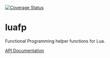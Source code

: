 [![Coverage Status](https://coveralls.io/repos/github/JesterXL/lua-fp/badge.svg?branch=master)](https://coveralls.io/github/JesterXL/lua-fp?branch=master)

# luafp
Functional Programming helper functions for Lua.

[API Documentation](https://jesterxl.github.io/luafp/doc/)
